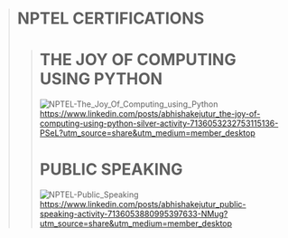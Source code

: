 > # **NPTEL CERTIFICATIONS**
> > # **THE JOY OF COMPUTING USING PYTHON**
> > ![NPTEL-The_Joy_Of_Computing_using_Python](https://github.com/abhishakejutur/certificates/assets/91953148/71e4f362-2b0d-4ec0-b14a-7bc71b20a4a7)
> > https://www.linkedin.com/posts/abhishakejutur_the-joy-of-computing-using-python-silver-activity-7136053232753115136-PSeL?utm_source=share&utm_medium=member_desktop
> > # **PUBLIC SPEAKING**
> > ![NPTEL-Public_Speaking](https://github.com/abhishakejutur/certificates/assets/91953148/972330a9-9cf8-4701-b174-e33f7af91f7b)
> > https://www.linkedin.com/posts/abhishakejutur_public-speaking-activity-7136053880995397633-NMug?utm_source=share&utm_medium=member_desktop
> > #
